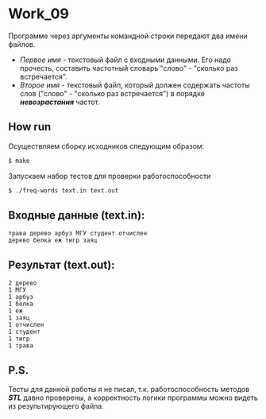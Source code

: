 # Work_09
Программе через аргументы командной строки передают два имени файлов. 
* *Первое имя* - текстовый файл с входными данными. Его надо прочесть, составить частотный словарь "слово" - "сколько раз встречается".
* *Второе имя* - текстовый файл, который должен содержать частоты слов ("слово" - "сколько раз встречается") в порядке ***невозрастания*** частот.

## How run
Осуществляем сборку исходников следующим образом:
```sh
$ make
```
Запускаем набор тестов для проверки работоспособности
```sh
$ ./freq-words text.in text.out
```

## Входные данные (text.in):
```
трава дерево арбуз МГУ студент отчислен
дерево белка еж тигр заяц
```

## Результат (text.out):
```
2 дерево
1 МГУ
1 арбуз
1 белка
1 еж
1 заяц
1 отчислен
1 студент
1 тигр
1 трава
```

## P.S.
Тесты для данной работы я не писал, т.к. работоспособность методов  ***STL*** давно проверены, а корректность логики программы можно видеть из результирующего файла.